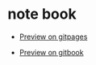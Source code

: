 # note book

* [Preview on gitpages](https://axboy.github.io/note/)

* [Preview on gitbook](https://axboy.gitbook.io/note/)